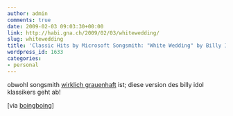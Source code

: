 ```yaml
---
author: admin
comments: true
date: 2009-02-03 09:03:30+00:00
link: http://habi.gna.ch/2009/02/03/whitewedding/
slug: whitewedding
title: 'Classic Hits by Microsoft Songsmith: "White Wedding" by Billy Idol'
wordpress_id: 1633
categories:
- personal
---
```


  
obwohl songsmith [wirklich grauenhaft](http://www.fscklog.com/2009/01/songsmith-grauen-ala-microsoft-research-video.html) ist; diese version des billy idol klassikers geht ab!

[via [boingboing](http://www.boingboing.net/2009/02/02/songsmithed-version.html)]

